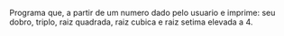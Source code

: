 Programa que, a partir de um numero dado pelo usuario e imprime: seu dobro, triplo, raiz quadrada, raiz cubica e raiz setima elevada a 4.